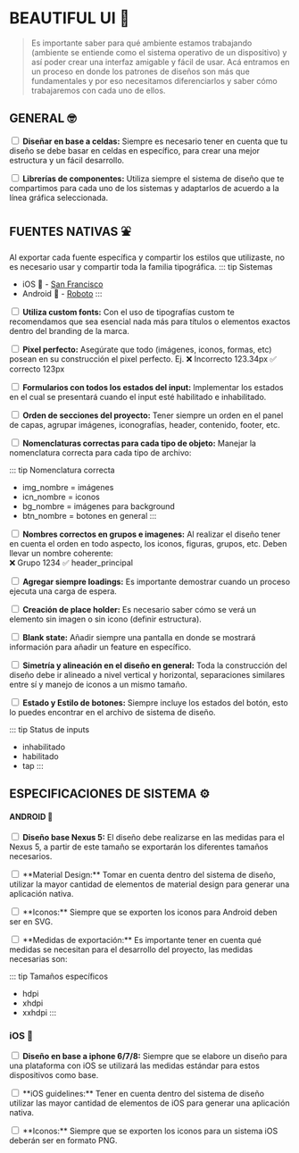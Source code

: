 # BEAUTIFUL UI 📲 
> Es importante saber para qué ambiente estamos trabajando (ambiente se entiende como el sistema operativo de un dispositivo) y así poder crear una interfaz amigable y fácil de usar. Acá entramos en un proceso en donde los patrones de diseños son más que fundamentales y por eso necesitamos diferenciarlos y saber cómo trabajaremos con cada uno de ellos.

## GENERAL 🤓 
<p><input type="checkbox" name=""> <b>Diseñar en base a celdas:</b> <span class="text-grey italic">Siempre es necesario tener en cuenta que tu diseño se debe basar en celdas en específico, para crear una mejor estructura y un fácil desarrollo.</span></p>
<p><input type="checkbox" name=""> <b>Librerías de componentes:</b> <span class="text-grey italic">Utiliza siempre el sistema de diseño que te compartimos para cada uno de los sistemas y adaptarlos de acuerdo a la línea gráfica seleccionada.</span></p>

## FUENTES NATIVAS   :fountain:
Al exportar cada fuente específica y compartir los estilos que utilizaste, no es necesario usar y compartir toda la familia tipográfica.
::: tip Sistemas
  - iOS 🍎  - [San Francisco](https://developer.apple.com/fonts/) 
  - Android 🤖  - [Roboto](https://fonts.google.com/specimen/Roboto)
:::

<p><input type="checkbox" name=""> <b>Utiliza custom fonts:</b> <span class="text-grey italic"> Con el uso de tipografías custom te recomendamos que sea esencial nada más para títulos o elementos exactos dentro del branding de la marca.
</span></p>
<p><input type="checkbox" name=""> <b>Pixel perfecto:</b> <span class="text-grey italic">Asegúrate que todo (imágenes, iconos, formas, etc) posean en su construcción el pixel perfecto.
Ej. ❌ Incorrecto 123.34px  ✅ correcto 123px</span></p>
<p><input type="checkbox" name=""> <b>Formularios con todos los estados del input:</b> <span class="text-grey italic"> lmplementar los estados en el cual se presentará cuando el input esté habilitado e inhabilitado.</span></p>
<p><input type="checkbox" name=""> <b>Orden de secciones del proyecto:</b> <span class="text-grey italic">Tener siempre un orden en el panel de capas, agrupar imágenes, iconografías, header, contenido, footer, etc. </span></p>
<p><input type="checkbox" name=""> <b>Nomenclaturas correctas para cada tipo de objeto:</b> <span class="text-grey italic">Manejar la nomenclatura correcta para cada tipo de archivo:</span></p>

::: tip Nomenclatura correcta
  - img_nombre = imágenes
  - icn_nombre = iconos
  - bg_nombre = imágenes para background
  - btn_nombre = botones en general
:::

<p><input type="checkbox" name=""> <b>Nombres correctos en grupos e imagenes:</b> <span class="text-grey italic">Al realizar el diseño tener en cuenta el orden en todo aspecto, los iconos, figuras, grupos, etc. Deben llevar un nombre coherente:
<br>❌ Grupo 1234   ✅ header_principal</span></p>
<p><input type="checkbox" name=""> <b>Agregar siempre loadings:</b> <span class="text-grey italic">Es importante demostrar cuando un proceso ejecuta una carga de espera.</span></p>
<p><input type="checkbox" name=""> <b>Creación de place holder:</b> <span class="text-grey italic">Es necesario saber cómo se verá un elemento sin imagen o sin icono (definir estructura). </span></p>
<p><input type="checkbox" name=""> <b>Blank state:</b> <span class="text-grey italic">Añadir siempre una pantalla en donde se mostrará información para añadir un feature en específico. </span></p>
<p><input type="checkbox" name=""> <b>Simetría  y alineación en el diseño en general:</b> <span class="text-grey italic">Toda la construcción del diseño debe ir alineado a nivel vertical y horizontal, separaciones similares entre sí y manejo de iconos a un mismo tamaño.</span></p>
<p><input type="checkbox" name=""> <b>Estado y Estilo de botones:</b> <span class="text-grey italic">Siempre incluye los estados del botón, esto lo puedes encontrar en el archivo de sistema de diseño.</span></p>

  ::: tip Status de inputs
  - inhabilitado 
  - habilitado 
  - tap 
  :::

## ESPECIFICACIONES DE SISTEMA ⚙️ 

#### ANDROID 🤖   

<input type="checkbox" name=""> **Diseño base Nexus 5:** <span class="text-grey italic">El diseño debe realizarse en las medidas para el Nexus 5, a partir de este tamaño se exportarán los diferentes tamaños necesarios.</span>
<p><input type="checkbox" name=""> **Material Design:** <span class="text-grey italic">Tomar en cuenta dentro del sistema de diseño, utilizar la mayor cantidad de elementos de material design para generar una aplicación nativa.</span></p>
<p><input type="checkbox" name=""> **Iconos:** <span class="text-grey italic">Siempre que se exporten los iconos para Android deben ser en SVG.</span></p>
<p><input type="checkbox" name=""> **Medidas de exportación:** <span class="text-grey italic">Es importante tener en cuenta qué medidas se necesitan para el desarrollo del proyecto, las medidas necesarias son:</span></p>

::: tip Tamaños específicos
  - hdpi 
  - xhdpi 
  - xxhdpi 
:::

### iOS 🍎 

<input type="checkbox" name=""> **Diseño en base a iphone 6/7/8:** <span class="text-grey italic">Siempre que se elabore un diseño para una plataforma con iOS se utilizará las medidas estándar para estos dispositivos como base.</span>
<p><input type="checkbox" name=""> **iOS guidelines:** <span class="text-grey italic">Tener en cuenta dentro del sistema de diseño utilizar las mayor cantidad de elementos de iOS para generar una aplicación nativa.</span></p>
<p><input type="checkbox" name=""> **Iconos:** <span class="text-grey italic">Siempre que se exporten los iconos para un sistema iOS deberán ser en formato PNG.</span></p>
